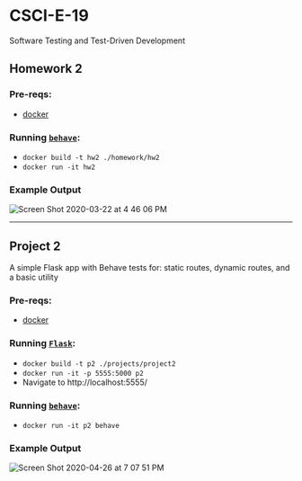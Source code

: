 # CSCI-E-19
Software Testing and Test-Driven Development

## Homework 2

### Pre-reqs: 
   - [docker](https://docs.docker.com/install/)

### Running [`behave`](https://behave.readthedocs.io/en/latest/):
   - `docker build -t hw2 ./homework/hw2`
   - `docker run -it hw2`

### Example Output
![Screen Shot 2020-03-22 at 4 46 06 PM](https://user-images.githubusercontent.com/5629547/77260212-05020c00-6c5d-11ea-94c3-a805e8e1b7c3.png)

---

## Project 2

A simple Flask app with Behave tests for: static routes, dynamic routes, and a basic utility

### Pre-reqs: 
   - [docker](https://docs.docker.com/install/)

### Running [`Flask`](https://flask.palletsprojects.com/):
   - `docker build -t p2 ./projects/project2`
   - `docker run -it -p 5555:5000 p2`
   - Navigate to http://localhost:5555/

### Running [`behave`](https://behave.readthedocs.io/en/latest/):
   - `docker run -it p2 behave`

### Example Output
![Screen Shot 2020-04-26 at 7 07 51 PM](https://user-images.githubusercontent.com/5629547/80322205-78b1ae80-87f1-11ea-8461-6dae4eee53d7.png)
